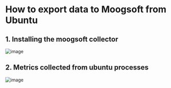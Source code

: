 # How to export data to Moogsoft from Ubuntu 
## 1. Installing the moogsoft collector
![image](https://user-images.githubusercontent.com/50335583/138872552-9340b556-dc36-4142-99e3-d9db442913c2.png)

## 2. Metrics collected from ubuntu processes
![image](https://user-images.githubusercontent.com/50335583/138872786-0e563e9c-5fe3-470e-9193-daa72eb82d82.png)

